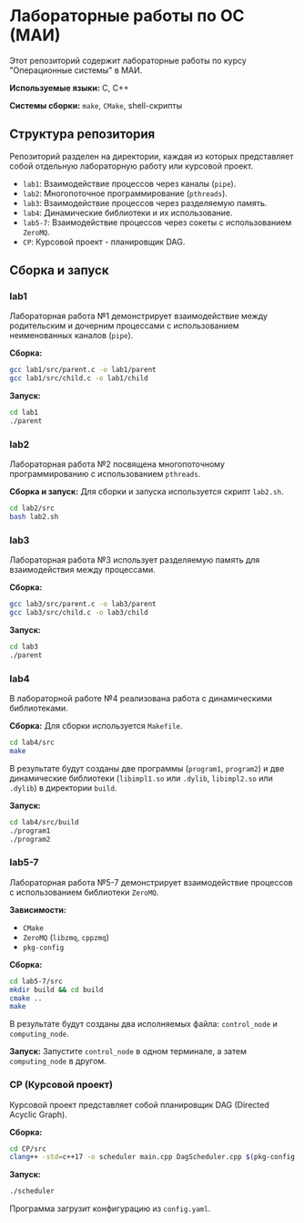 # Лабораторные работы по ОС (МАИ)

Этот репозиторий содержит лабораторные работы по курсу "Операционные системы" в МАИ.

**Используемые языки:** C, C++

**Системы сборки:** `make`, `CMake`, shell-скрипты

## Структура репозитория

Репозиторий разделен на директории, каждая из которых представляет собой отдельную лабораторную работу или курсовой проект.

- `lab1`: Взаимодействие процессов через каналы (`pipe`).
- `lab2`: Многопоточное программирование (`pthreads`).
- `lab3`: Взаимодействие процессов через разделяемую память.
- `lab4`: Динамические библиотеки и их использование.
- `lab5-7`: Взаимодействие процессов через сокеты с использованием `ZeroMQ`.
- `CP`: Курсовой проект - планировщик DAG.

## Сборка и запуск

### lab1

Лабораторная работа №1 демонстрирует взаимодействие между родительским и дочерним процессами с использованием неименованных каналов (`pipe`).

**Сборка:**
```bash
gcc lab1/src/parent.c -o lab1/parent
gcc lab1/src/child.c -o lab1/child
```

**Запуск:**
```bash
cd lab1
./parent
```

### lab2

Лабораторная работа №2 посвящена многопоточному программированию с использованием `pthreads`.

**Сборка и запуск:**
Для сборки и запуска используется скрипт `lab2.sh`.
```bash
cd lab2/src
bash lab2.sh
```

### lab3

Лабораторная работа №3 использует разделяемую память для взаимодействия между процессами.

**Сборка:**
```bash
gcc lab3/src/parent.c -o lab3/parent
gcc lab3/src/child.c -o lab3/child
```

**Запуск:**
```bash
cd lab3
./parent
```

### lab4

В лабораторной работе №4 реализована работа с динамическими библиотеками.

**Сборка:**
Для сборки используется `Makefile`.
```bash
cd lab4/src
make
```
В результате будут созданы две программы (`program1`, `program2`) и две динамические библиотеки (`libimpl1.so` или `.dylib`, `libimpl2.so` или `.dylib`) в директории `build`.

**Запуск:**
```bash
cd lab4/src/build
./program1
./program2
```

### lab5-7

Лабораторная работа №5-7 демонстрирует взаимодействие процессов с использованием библиотеки `ZeroMQ`.

**Зависимости:**
- `CMake`
- `ZeroMQ` (`libzmq`, `cppzmq`)
- `pkg-config`

**Сборка:**
```bash
cd lab5-7/src
mkdir build && cd build
cmake ..
make
```
В результате будут созданы два исполняемых файла: `control_node` и `computing_node`.

**Запуск:**
Запустите `control_node` в одном терминале, а затем `computing_node` в другом.

### CP (Курсовой проект)

Курсовой проект представляет собой планировщик DAG (Directed Acyclic Graph).

**Сборка:**
```bash
cd CP/src
clang++ -std=c++17 -o scheduler main.cpp DagScheduler.cpp $(pkg-config --cflags --libs yaml-cpp)

```

**Запуск:**
```bash
./scheduler
```
Программа загрузит конфигурацию из `config.yaml`.
